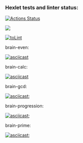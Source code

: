### Hexlet tests and linter status:

[![Actions Status](https://github.com/Aleksandr-Bondarev/frontend-project-lvl1/workflows/hexlet-check/badge.svg)](https://github.com/Aleksandr-Bondarev/frontend-project-lvl1/actions)

<a href="https://codeclimate.com/github/codeclimate/codeclimate/maintainability"><img src="https://api.codeclimate.com/v1/badges/a99a88d28ad37a79dbf6/maintainability" /></a>

[![toLint](https://github.com/Aleksandr-Bondarev/frontend-project-lvl1/actions/workflows/toLint.yml/badge.svg)](https://github.com/Aleksandr-Bondarev/frontend-project-lvl1/actions/workflows/toLint.yml)

brain-even:

[![asciicast](https://asciinema.org/a/6x9xXUy16ZjgmL2GTPr7Mix6f.svg)](https://asciinema.org/a/6x9xXUy16ZjgmL2GTPr7Mix6f)

brain-calc:

[![asciicast](https://asciinema.org/a/aeLiSxqga1CusNIK1yqLTcMXN.svg)](https://asciinema.org/a/aeLiSxqga1CusNIK1yqLTcMXN)

brain-gcd:

[![asciicast](https://asciinema.org/a/e0MCchvrUs7Lprki26zPuSUHG.svg)](https://asciinema.org/a/e0MCchvrUs7Lprki26zPuSUHG);

brain-progression:

[![asciicast](https://asciinema.org/a/TRZFHxSRaGLFFUshLopSMPtwv.svg)](https://asciinema.org/a/TRZFHxSRaGLFFUshLopSMPtwv);

brain-prime:

[![asciicast](https://asciinema.org/a/dfBxAe1C8CbV7WVqTPjpfkwC7.svg)](https://asciinema.org/a/dfBxAe1C8CbV7WVqTPjpfkwC7);
